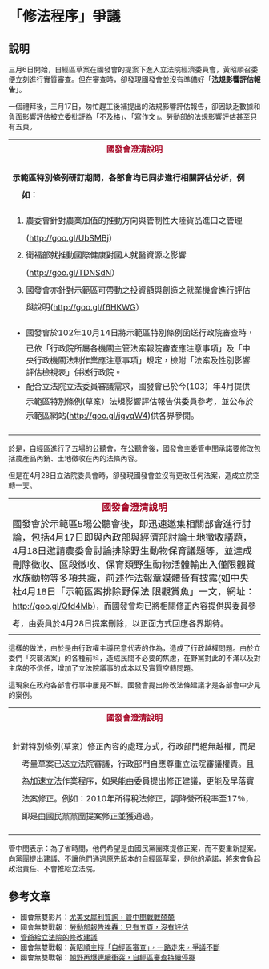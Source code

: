 # 「修法程序」爭議

## 說明

三月6日開始，自經區草案在國發會的提案下進入立法院經濟委員會，黃昭順召委便立刻進行實質審查。但在審查時，卻發現國發會並沒有準備好「**法規影響評估報告**」。

一個禮拜後，三月17日，匆忙趕工後補提出的法規影響評估報告，卻因缺乏數據和負面影響評估被立委批評為「不及格」、「寫作文」。勞動部的法規影響評估甚至只有五頁。
<table border="0">
<tbody>
<tr>
<td style="text-align: center;"><strong style="line-height: 34.66666793823242px; text-align: center; text-indent: -75.26667022705078px;"><span style="color: #a50021;" lang="ZH-TW">  國發會澄清說明</span></strong></td>
</tr>
<tr>
<td>
<p style="line-height: 26pt; margin-left: 14.2pt; text-indent: -14.2pt;" align="left"><strong>示範區特別條例研訂期間，各部會均已同步進行相關評估分析，例如：</strong></p>
<ol>
<li><span style="line-height: 26pt; text-indent: -14.2pt;">農委會針對農業加值的推動方向與管制性大陸貨品進口之管理(</span><a style="line-height: 26pt; text-indent: -14.2pt;" href="http://goo.gl/UbSMBj">http://goo.gl/UbSMBj</a><span style="line-height: 26pt; text-indent: -14.2pt;">）</span></li>
<li><span style="line-height: 26pt; text-indent: -14.2pt;">衛福部就推動國際健康對國人就醫資源之影響(</span><a style="line-height: 26pt; text-indent: -14.2pt;" href="http://goo.gl/TDNSdN">http://goo.gl/TDNSdN</a><span style="line-height: 26pt; text-indent: -14.2pt;">）</span></li>
<li><span style="line-height: 26pt; text-indent: -14.2pt;">國發會亦針對示範區可帶動之投資額與創造之就業機會進行評估與說明(</span><a style="line-height: 26pt; text-indent: -14.2pt;" href="http://goo.gl/f6HKWG">http://goo.gl/f6HKWG</a><span style="line-height: 26pt; text-indent: -14.2pt;">）　</span></li>
</ol>
<ul>
<li><span style="line-height: 26pt; text-indent: -0.25in;">國發會於102年10月14日將示範區特別條例函送行政院審查時，已依「行政院所屬各機關主管法案報院審查應注意事項」及「中央行政機關法制作業應注意事項」規定，檢附「法案及性別影響評估檢視表」併送行政院。</span></li>
<li><span style="line-height: 26pt; text-indent: -14.2pt;">配合立法院立法委員審議需求，國發會已於今(103）年4月提供示範區特別條例(草案）法規影響評估報告供委員參考，並公布於示範區網站(</span><a style="line-height: 26pt; text-indent: -14.2pt;" href="http://goo.gl/jgvqW4">http://goo.gl/jgvqW4</a>)<span style="line-height: 26pt; text-indent: -14.2pt;">供各界參閱。</span></li>
</ul>
</td>
</tr>
</tbody>
</table>
於是，自經區進行了五場的公聽會，在公聽會後，國發會主委管中閔承諾要修改包括農產品內銷、土地徵收在內的法條內容。

但是在4月28日立法院委員會時，卻發現國發會並沒有更改任何法案，造成立院空轉一天。
<table border="0">
<tbody>
<tr>
<td style="text-align: center;"><strong><span style="font-size: 14pt; font-family: 微軟正黑體, sans-serif; font-style: normal; font-variant: normal; line-height: normal; color: #a50021;" lang="ZH-TW">國發會澄清說明</span></strong></td>
</tr>
<tr>
<td><span style="font-size: 14pt; font-family: 微軟正黑體, sans-serif; font-style: normal; font-variant: normal; font-weight: normal; line-height: normal;" lang="ZH-TW">國發會於示範區</span><span style="font-size: 14pt; font-family: 微軟正黑體, sans-serif; font-style: normal; font-variant: normal; font-weight: normal; line-height: normal;">5場公聽會後，即迅速邀集相關部會進行討論，包括4月17日即與內政部與經濟部討論土地徵收議題，4月18日邀請農委會討論排除野生動物保育議題等，並達成刪除徵收、區段徵收、保育類野生動物活體輸出入僅限觀賞水族動物等多項共識，前述作法報章媒體皆有披露(如中央社4月18日「示範區案排除野保法 限觀賞魚」一文，網址：</span><a href="http://goo.gl/Qfd4Mb">http://goo.gl/Qfd4Mb</a>)<span style="line-height: 26pt; text-indent: -14.2pt;">，而國發會均已將相關修正內容提供與委員參考，由委員於4月28日提案刪除，以正面方式回應各界期待。
</tr>
</tbody>
</table>
這樣的做法，由於是由行政權主導民意代表的作為，造成了行政越權問題。由於立委們「突襲法案」的各種前科，造成民間不必要的焦慮，在野黨對此的不滿以及對主席的不信任，增加了立法院議事的成本以及實質空轉問題。

這現象在政府各部會行事中屢見不鮮。國發會提出修改法條建議才是各部會中少見的案例。
<table border="0">
<tbody>
<tr>
<td style="text-align: center;"><strong style="line-height: 34.66666793823242px; text-align: center; text-indent: -75.26667022705078px;"><span style="color: #a50021;" lang="ZH-TW">國發會澄清說明</span></strong></td>
</tr>
<tr>
<td>
<p style="line-height: 26pt; margin-left: 14.2pt; text-indent: -14.2pt;" align="left">針對特別條例(草案）修正內容的處理方式，行政部門絕無越權，而是考量草案已送立法院審議，行政部門自應尊重立法院審議權責。且為加速立法作業程序，如果能由委員提出修正建議，更能及早落實法案修正。例如：2010年所得稅法修正，調降營所稅率至17％，即是由國民黨黨團提案修正並獲通過。</p>
</td>
</tr>
</tbody>
</table>
管中閔表示：為了省時間，他們希望是由國民黨團來提修正案，而不要重新提案。向黨團提出建議、不讓他們通過原先版本的自經區草案，是他的承諾，將來會負起政治責任、不會推給立法院。

## 參考文章

* 國會無雙影片：[尤美女犀利質詢，管中閔戰戰兢兢](https://www.youtube.com/watch?v=-ie895yjxNM)
* 國會無雙戰報：[​勞動部報告挨轟：只有五頁，沒有評估](http://musou.tw/news/10)
* [管爺給立法院的修改建議](http://www.fepz.org.tw/att/files/20140428%E7%A4%BA%E7%AF%84%E5%8D%80%E6%A2%9D%E4%BE%8B%E4%BF%AE%E6%AD%A3%E5%BB%BA%E8%AD%B0_1.pdf)
* 國會無雙戰報：[黃昭順主持「自經區審查」，一路走來，爭議不斷](http://musou.tw/news/25)
* 國會無雙戰報：[朝野再爆連續衝突，自經區審查持續停擺](http://musou.tw/news/38)

